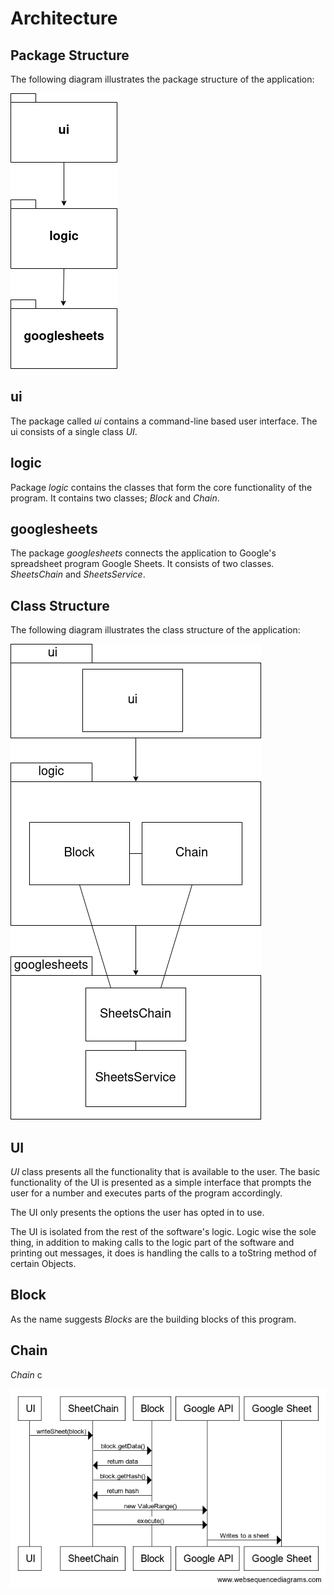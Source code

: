 # Architecture 

## Package Structure

The following diagram illustrates the package structure of the application:

![](https://github.com/joonakauranen/ot-harjoitustyo/blob/master/dokumentaatio/pictures/packagediagram.png)

## ui

The package called _ui_ contains a command-line based user interface. The ui consists of a single class _UI_.

## logic

Package _logic_ contains the classes that form the core functionality of the program. It contains two classes; _Block_ and _Chain_.

## googlesheets

The package _googlesheets_ connects the application to Google's spreadsheet program Google Sheets. It consists of two classes. _SheetsChain_ and _SheetsService_.


## Class Structure

The following diagram illustrates the class structure of the application:

![](https://github.com/joonakauranen/ot-harjoitustyo/blob/master/dokumentaatio/pictures/classdiagram(1).png)

## UI

_UI_ class presents all the functionality that is available to the user. The basic functionality of the UI is presented as a simple interface that prompts the user for a number and executes parts of the program accordingly.

The UI only presents the options the user has opted in to use.

The UI is isolated from the rest of the software's logic. Logic wise the sole thing, in addition to making calls to the logic part of the software and printing out messages, it does is handling the calls to a toString method of certain Objects.

## Block

As the name suggests _Blocks_ are the building blocks of this program. 

## Chain

_Chain_ c

![](https://github.com/joonakauranen/ot-harjoitustyo/blob/master/dokumentaatio/pictures/writeSheet_diagram.png)

